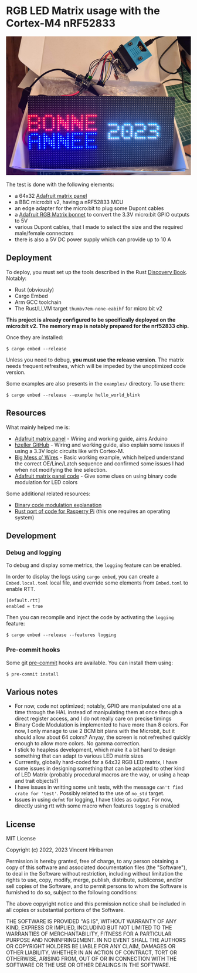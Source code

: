 # RGB LED Matrix usage with the Cortex-M4 nRF52833

![used elements](docs/bonne_annee_material.jpg)

The test is done with the following elements:

- a 64x32 [Adafruit matrix panel]
- a BBC micro:bit v2, having a nRF52833 MCU
- an edge adapter for the micro:bit to plug some Dupont cables
- a [Adafruit RGB Matrix bonnet] to convert the 3.3V micro:bit GPIO outputs to 5V 
- various Dupont cables, that I made to select the size and the required male/female connectors
- there is also a 5V DC power supply which can provide up to 10 A

[Adafruit matrix panel]: https://learn.adafruit.com/32x16-32x32-rgb-led-matrix/overview
[Adafruit RGB Matrix bonnet]: https://learn.adafruit.com/adafruit-rgb-matrix-bonnet-for-raspberry-pi/overview


## Deployment

To deploy, you must set up the tools described in the Rust [Discovery Book]. Notably:
- Rust (obviously)
- Cargo Embed
- Arm GCC toolchain
- The Rust/LLVM target `thumbv7em-none-eabihf` for micro:bit v2

**This project is already configured to be specifically deployed on the micro:bit v2.
The memory map is notably prepared for the nrf52833 chip.**

Once they are installed:

    $ cargo embed --release

Unless you need to debug, **you must use the release version**. The matrix needs
frequent refreshes, which will be impeded by the unoptimized code version.

Some examples are also presents in the `examples/` directory. To use them:

    $ cargo embed --release --example hello_world_blink

[Discovery Book]: https://docs.rust-embedded.org/discovery/


## Resources

What mainly helped me is:

- [Adafruit matrix panel] - Wiring and working guide, aims Arduino
- [hzeller GitHub] - Wiring and working guide, also explain some issues if using a 3.3V logic circuits like with Cortex-M.
- [Big Mess o' Wires] - Basic working example, which helped understand the correct OE/Line/Latch sequence and confirmed 
  some issues I had when not modifying the line selection.
- [Adafruit matrix panel code] - Give some clues on using binary code modulation for LED colors

Some additional related resources:
- [Binary code modulation explanation]
- [Rust port of code for Rasperry Pi] (this one requires an operating system)

[Adafruit matrix panel code]: https://github.com/adafruit/RGB-matrix-Panel
[Big Mess o' Wires]: https://www.bigmessowires.com/2018/05/24/64-x-32-led-matrix-programming/
[hzeller GitHub]: https://github.com/hzeller/rpi-rgb-led-matrix
[Binary code modulation explanation]: http://www.batsocks.co.uk/readme/art_bcm_1.htm
[Rust port of code for Rasperry Pi]: https://github.com/EmbersArc/rpi_led_panel


## Development

### Debug and logging

To debug and display some metrics, the `logging` feature can be enabled.

In order to display the logs using `cargo embed`, you can create a
`Embed.local.toml` local file, and override some elements from `Embed.toml` to
enable RTT.

    [default.rtt]
    enabled = true

Then you can recompile and inject the code by activating the `logging` feature:

    $ cargo embed --release --features logging

### Pre-commit hooks

Some git [pre-commit] hooks are available. You can install them using:

    $ pre-commit install

[pre-commit]: https://pre-commit.com/


## Various notes

- For now, code not optimized; notably, GPIO are manipulated one at a time
  through the HAL instead of manipulating them at once through a direct register
  access, and I do not really care on precise timings
- Binary Code Modulation is implemented to have more than 8 colors. For now, I
  only manage to use 2 BCM bit plans with the Microbit, but it should allow
  about 64 colors? Anyay, the screen is not refreshed quickly enough to allow
  more colors. No gamma correction.
- I stick to heapless development, which make it a bit hard to design something
  that can adapt to various LED matrix sizes
- Currrently, globally hard-coded for a 64x32 RGB LED matrix, I have some issues
  in designing something that can be adapted to other kind of LED Matrix
  (probably procedural macros are the way, or using a heap and trait objects?)
- I have issues in writting some unit tests, with the message `can't find crate
  for 'test'`. Possibly related to the use of `no_std` target.
- Issues in using `defmt` for logging, I have tildes as output. For now, directly
  using rtt with some macro when features `logging` is enabled

## License

MIT License

Copyright (c) 2022, 2023 Vincent Hiribarren

Permission is hereby granted, free of charge, to any person obtaining a copy
of this software and associated documentation files (the "Software"), to deal
in the Software without restriction, including without limitation the rights
to use, copy, modify, merge, publish, distribute, sublicense, and/or sell
copies of the Software, and to permit persons to whom the Software is
furnished to do so, subject to the following conditions:

The above copyright notice and this permission notice shall be included in all
copies or substantial portions of the Software.

THE SOFTWARE IS PROVIDED "AS IS", WITHOUT WARRANTY OF ANY KIND, EXPRESS OR
IMPLIED, INCLUDING BUT NOT LIMITED TO THE WARRANTIES OF MERCHANTABILITY,
FITNESS FOR A PARTICULAR PURPOSE AND NONINFRINGEMENT. IN NO EVENT SHALL THE
AUTHORS OR COPYRIGHT HOLDERS BE LIABLE FOR ANY CLAIM, DAMAGES OR OTHER
LIABILITY, WHETHER IN AN ACTION OF CONTRACT, TORT OR OTHERWISE, ARISING FROM,
OUT OF OR IN CONNECTION WITH THE SOFTWARE OR THE USE OR OTHER DEALINGS IN THE
SOFTWARE.

